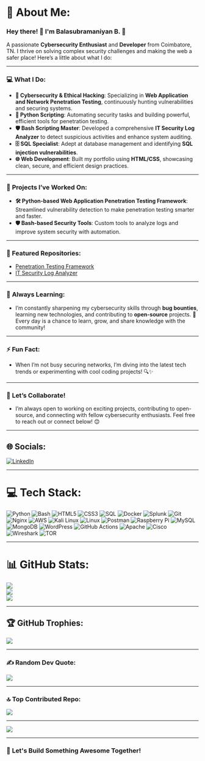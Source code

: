 # 💫 About Me:
### Hey there! 👋 I'm **Balasubramaniyan B.** 🚀  
A passionate **Cybersecurity Enthusiast** and **Developer** from Coimbatore, TN. I thrive on solving complex security challenges and making the web a safer place! Here’s a little about what I do:

---

### 💻 **What I Do**:
- **🔐 Cybersecurity & Ethical Hacking**: Specializing in **Web Application and Network Penetration Testing**, continuously hunting vulnerabilities and securing systems.
- **🐍 Python Scripting**: Automating security tasks and building powerful, efficient tools for penetration testing.
- **🛡️ Bash Scripting Master**: Developed a comprehensive **IT Security Log Analyzer** to detect suspicious activities and enhance system auditing.
- **🗄️ SQL Specialist**: Adept at database management and identifying **SQL injection vulnerabilities**.
- **🌐 Web Development**: Built my portfolio using **HTML/CSS**, showcasing clean, secure, and efficient design practices.

---

### 🔧 **Projects I’ve Worked On**:
- **🛠 Python-based Web Application Penetration Testing Framework**: Streamlined vulnerability detection to make penetration testing smarter and faster.
- **🛡️ Bash-based Security Tools**: Custom tools to analyze logs and improve system security with automation.

---

### 📂 Featured Repositories:
- [Penetration Testing Framework](https://github.com/your-repo)
- [IT Security Log Analyzer](https://github.com/your-repo)

---

### 🌱 **Always Learning**:
- I’m constantly sharpening my cybersecurity skills through **bug bounties**, learning new technologies, and contributing to **open-source** projects. 🚀  
  Every day is a chance to learn, grow, and share knowledge with the community!

---

### ⚡ **Fun Fact**:
- When I’m not busy securing networks, I’m diving into the latest tech trends or experimenting with cool coding projects! 🔍✨

---

### 🤝 **Let’s Collaborate!**
- I’m always open to working on exciting projects, contributing to open-source, and connecting with fellow cybersecurity enthusiasts. Feel free to reach out or connect below! 😊

---

## 🌐 **Socials**:
[![LinkedIn](https://img.shields.io/badge/LinkedIn-%230077B5.svg?style=for-the-badge&logo=linkedin&logoColor=white)](https://www.linkedin.com/in/balasubramaniyan-b-b01a83255/)

---

# 💻 **Tech Stack**:
![Python](https://img.shields.io/badge/python-3670A0?style=for-the-badge&logo=python&logoColor=ffdd54) 
![Bash](https://img.shields.io/badge/Bash-4EAA25?style=for-the-badge&logo=gnubash&logoColor=white) 
![HTML5](https://img.shields.io/badge/html5-%23E34F26.svg?style=for-the-badge&logo=html5&logoColor=white) 
![CSS3](https://img.shields.io/badge/css3-%231572B6.svg?style=for-the-badge&logo=css3&logoColor=white) 
![SQL](https://img.shields.io/badge/sql-%23000000.svg?style=for-the-badge&logo=sql&logoColor=white) 
![Docker](https://img.shields.io/badge/docker-%230db7ed.svg?style=for-the-badge&logo=docker&logoColor=white) 
![Splunk](https://img.shields.io/badge/splunk-%23000000.svg?style=for-the-badge&logo=splunk&logoColor=white) 
![Git](https://img.shields.io/badge/git-%23F05033.svg?style=for-the-badge&logo=git&logoColor=white) 
![Nginx](https://img.shields.io/badge/nginx-%23009639.svg?style=for-the-badge&logo=nginx&logoColor=white) 
![AWS](https://img.shields.io/badge/aws-%23FF9900.svg?style=for-the-badge&logo=amazon-aws&logoColor=white)
![Kali Linux](https://img.shields.io/badge/Kali%20Linux-557C94?style=for-the-badge&logo=kalilinux&logoColor=white)
![Linux](https://img.shields.io/badge/Linux-FCC624?style=for-the-badge&logo=linux&logoColor=black)
![Postman](https://img.shields.io/badge/Postman-FF6C37?style=for-the-badge&logo=postman&logoColor=white) 
![Raspberry Pi](https://img.shields.io/badge/-RaspberryPi-C51A4A?style=for-the-badge&logo=Raspberry-Pi)
![MySQL](https://img.shields.io/badge/mysql-4479A1.svg?style=for-the-badge&logo=mysql&logoColor=white)
![MongoDB](https://img.shields.io/badge/mongodb-%234ea94b.svg?style=for-the-badge&logo=mongodb&logoColor=white)
![WordPress](https://img.shields.io/badge/WordPress-%23117AC9.svg?style=for-the-badge&logo=WordPress&logoColor=white) 
![GitHub Actions](https://img.shields.io/badge/github%20actions-%232671E5.svg?style=for-the-badge&logo=githubactions&logoColor=white) 
![Apache](https://img.shields.io/badge/apache-%23D42029.svg?style=for-the-badge&logo=apache&logoColor=white)
![Cisco](https://img.shields.io/badge/cisco-%23049fd9.svg?style=for-the-badge&logo=cisco&logoColor=black) 
![Wireshark](https://img.shields.io/badge/Wireshark-1679A7?style=for-the-badge&logo=wireshark&logoColor=white)
![TOR](https://img.shields.io/badge/tor-%237E4798.svg?style=for-the-badge&logo=tor-project&logoColor=white) 


---

# 📊 **GitHub Stats**:
![](https://github-readme-stats.vercel.app/api?username=BALASUBRAMANIYANB&theme=shadow_red&hide_border=false&include_all_commits=false&count_private=false)<br/>
![](https://github-readme-streak-stats.herokuapp.com/?user=BALASUBRAMANIYANB&theme=shadow_red&hide_border=false)<br/>
![](https://github-readme-stats.vercel.app/api/top-langs/?username=BALASUBRAMANIYANB&theme=shadow_red&hide_border=false&include_all_commits=false&count_private=false&layout=compact)

---

## 🏆 **GitHub Trophies**:
![](https://github-profile-trophy.vercel.app/?username=BALASUBRAMANIYANB&theme=radical&no-frame=false&no-bg=false&margin-w=4)

---

### ✍️ **Random Dev Quote**:
![](https://quotes-github-readme.vercel.app/api?type=horizontal&theme=radical)

---

### 🔝 **Top Contributed Repo**:
![](https://github-contributor-stats.vercel.app/api?username=BALASUBRAMANIYANB&limit=5&theme=shadow_red&combine_all_yearly_contributions=true)

---

[![](https://visitcount.itsvg.in/api?id=BALASUBRAMANIYANB&icon=0&color=0)](https://visitcount.itsvg.in)

---

### 🚀 **Let's Build Something Awesome Together!**

<!-- Proudly created with GPRM ( https://gprm.itsvg.in ) -->
